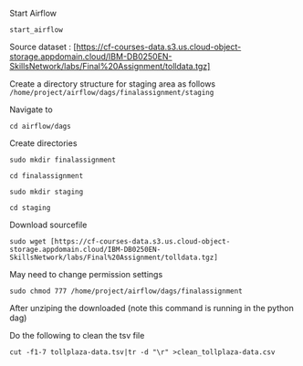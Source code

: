 Start Airflow

``` start_airflow ```

Source dataset : [https://cf-courses-data.s3.us.cloud-object-storage.appdomain.cloud/IBM-DB0250EN-SkillsNetwork/labs/Final%20Assignment/tolldata.tgz]

Create a directory structure for staging area as follows
``` /home/project/airflow/dags/finalassignment/staging ```

Navigate to 

``` cd airflow/dags ```

Create directories

```
sudo mkdir finalassignment

cd finalassignment

sudo mkdir staging

cd staging

```

Download sourcefile

``` sudo wget [https://cf-courses-data.s3.us.cloud-object-storage.appdomain.cloud/IBM-DB0250EN-SkillsNetwork/labs/Final%20Assignment/tolldata.tgz] ```

May need to change permission settings

``` sudo chmod 777 /home/project/airflow/dags/finalassignment ```

After unziping the downloaded (note this command is running in the python dag)

Do the following to clean the tsv file
```
cut -f1-7 tollplaza-data.tsv|tr -d "\r" >clean_tollplaza-data.csv
```
